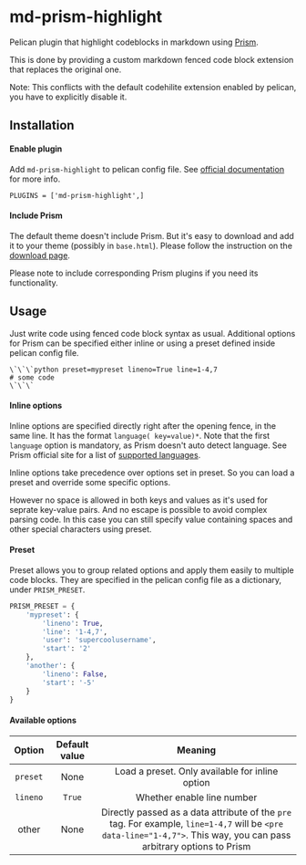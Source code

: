 # md-prism-highlight
Pelican plugin that highlight codeblocks in markdown using [Prism](http://prismjs.com/index.html).

This is done by providing a custom markdown fenced code block extension that replaces the original one.

Note: This conflicts with the default codehilite extension enabled by pelican, you have to explicitly disable it.

## Installation

#### Enable plugin
Add `md-prism-highlight` to pelican config file. See [official documentation](http://docs.getpelican.com/en/3.6.3/plugins.html#how-to-use-plugins) for more info.

```
PLUGINS = ['md-prism-highlight',]
```

#### Include Prism
The default theme doesn't include Prism. But it's easy to download and add it to your theme (possibly in `base.html`). Please follow the instruction on the [download page](http://prismjs.com/download.html).

Please note to include corresponding Prism plugins if you need its functionality.

## Usage
Just write code using fenced code block syntax as usual. Additional options for Prism can be specified either inline or using a preset defined inside pelican config file.

```
\`\`\`python preset=mypreset lineno=True line=1-4,7
# some code
\`\`\`
```

#### Inline options
Inline options are specified directly right after the opening fence, in the same line. It has the format `language( key=value)*`. Note that the first `language` option is mandatory, as Prism doesn't auto detect language. See Prism official site for a list of [supported languages](http://prismjs.com/index.html#languages-list).

Inline options take precedence over options set in preset. So you can load a preset and override some specific options.

However no space is allowed in both keys and values as it's used for seprate key-value pairs. And no escape is possible to avoid complex parsing code. In this case you can still specify value containing spaces and other special characters using preset.

#### Preset
Preset allows you to group related options and apply them easily to multiple code blocks. They are specified in the pelican config file as a dictionary, under `PRISM_PRESET`.

```python
PRISM_PRESET = {
    'mypreset': {
        'lineno': True,
        'line': '1-4,7',
        'user': 'supercoolusername',
        'start': '2'
    },
    'another': {
        'lineno': False,
        'start': '-5'
    }
}
```

#### Available options
| Option | Default value | Meaning |
|:---:|:---:|:---:|
| `preset` | None | Load a preset. Only available for inline option |
| `lineno` | `True` | Whether enable line number |
| other | None | Directly passed as a data attribute of the `pre` tag. For example, `line=1-4,7` will be `<pre data-line="1-4,7">`. This way, you can pass arbitrary options to Prism |